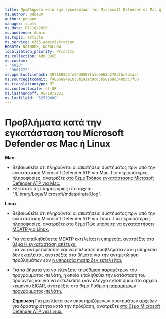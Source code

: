 ```yaml
---
title: Προβλήματα κατά την εγκατάσταση του Microsoft Defender σε Mac ή Linux
ms.author: pebaum
author: pebaum
manager: scotv
ms.date: 07/16/2020
ms.audience: Admin
ms.topic: article
ms.service: o365-administration
ROBOTS: NOINDEX, NOFOLLOW
localization_priority: Priority
ms.collection: Adm_O365
ms.custom:
- "6028"
- "9001222"
ms.openlocfilehash: 39f180852fd0438597fa1ce665b2703fbc7b1aa4
ms.sourcegitcommit: f4866e94918c7b591ad0cd3b58169d340bcc7f00
ms.translationtype: MT
ms.contentlocale: el-GR
ms.lasthandoff: 05/19/2021
ms.locfileid: "52539680"
---
```

# <a name="issues-installing-microsoft-defender-on-mac-or-linux"></a>Προβλήματα κατά την εγκατάσταση του Microsoft Defender σε Mac ή Linux

**Mac**

- Βεβαιωθείτε ότι πληρούνται οι απαιτήσεις συστήματος πριν από την εγκατάσταση Microsoft Defender ATP για Mac. Για περισσότερες πληροφορίες, ανατρέξτε [στο θέμα Τρόπος εγκατάστασης Microsoft Defender ATP για Mac.](/windows/security/threat-protection/microsoft-defender-atp/microsoft-defender-atp-mac#how-to-install-microsoft-defender-atp-for-mac)  
- Εξετάστε τις πληροφορίες στο αρχείο: "/Library/Logs/Microsoft/mdatp/install.log".

**Linux**

- Βεβαιωθείτε ότι πληρούνται οι απαιτήσεις συστήματος πριν από την εγκατάσταση Microsoft Defender ATP για Linux. Για περισσότερες πληροφορίες, ανατρέξτε [στο θέμα Πώς μπορείτε να εγκαταστήσετε MDATP για Linux.](/windows/security/threat-protection/microsoft-defender-atp/microsoft-defender-atp-linux#system-requirements) 
- Για να επαληθεύσετε MDATP εκτελείται η υπηρεσία, ανατρέξτε στο [θέμα Η εγκατάσταση απέτυχε.](/windows/security/threat-protection/microsoft-defender-atp/linux-support-install#installation-failed)  
    Για να αντιμετωπίσετε και να επιλύσετε προβλήματα εάν η υπηρεσία δεν εκτελείται, ανατρέξτε στα βήματα για την αντιμετώπιση προβλημάτων εάν [η υπηρεσία mdatp δεν εκτελείται.](/windows/security/threat-protection/microsoft-defender-atp/linux-support-install#steps-to-troubleshoot-if-mdatp-service-isnt-running)
- Για τα βήματα για να ελέγξετε τη ρύθμιση παραμέτρων του προγράμματος-πελάτη, η οποία επαληθεύει την κατάσταση του προϊόντος και για να εκτελέσετε έναν έλεγχο εντοπισμού στο αρχείο κειμένου EICAR, ανατρέξτε στο θέμα Ρύθμιση [παραμέτρων προγράμματος-πελάτη.](/windows/security/threat-protection/microsoft-defender-atp/linux-install-manually#client-configuration)  

    **Σημείωση** Για μια λίστα των υποστηριζόμενων συστημάτων αρχείων για δραστηριότητα κατά την πρόσβαση, ανατρέξτε [στο θέμα Microsoft Defender ATP για Linux.](/windows/security/threat-protection/microsoft-defender-atp/microsoft-defender-atp-linux#system-requirements)